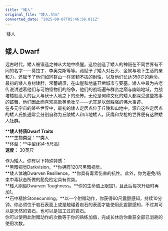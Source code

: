 ```yaml
---
title: "矮人"
original_file: "矮人.htm"
converted_date: "2025-09-07T05:46:58.011Z"
---
```


﻿ 矮人  

## 矮人 Dwarf

远古时代，矮人被锻造之神从大地中唤醒。这位创造了矮人的神祇在不同世界有不同的名字——莫拉丁、李奥克斯等等。祂赋予了矮人对石头、金属与地下生活的亲和力，还赋予了他们如同群山一样坚韧不拔的耐性，以及他们长达350岁的寿命。  
最初的矮人身材矮胖，常蓄胡须，在山崖和地底开凿城市与要塞。矮人中最为古老传说讲述着他们与可怕怪物们的纷争，他们的战场遍布群峦之巅与幽暗地域，力战塔楼般高大的巨人与伏于大地之下的恐怖。无论是何种文化的矮人都深受这些故事的鼓舞，他们因此而喜欢高歌英勇壮举——尤其是以弱胜强的伟大事迹。  
在多元宇宙的某些世界中，最初的矮人定居点位于丘陵和山地中，源自这些定居点的矮人氏族通常会分别自称为丘陵矮人和山地矮人。灰鹰和龙枪的世界便有这种矮人社群。

****矮人特质Dwarf Traits**  
****生物类型：**类人  
**体型：**中型(约4-5尺高)  
**速度：** 30英尺

作为矮人，你有以下特殊特质：  
**黑暗视觉Darkvision。**你拥有120尺黑暗视觉。  
**矮人体魄Dwarven Resilience。**你具有毒素伤害的抗性。此外，你为避免/结束中毒状态所做的豁免检定具有优势。  
**矮人刚毅Dwarven Toughness。**你的生命值上限加1，且此后每次升级时再加1。  
**石中精妙Stonecunning。**以一个附赠动作，你获得60尺震颤感知，持续10分钟。你必须位于岩石表面上或是触碰着岩石的表面才能使用此震颤感知，不过其可以是天然的岩石，也可以是加工过的岩石。  
你可以使用此附赠动作的次数等于你的熟练加值，完成长休后你重获全部已消耗的使用次数。